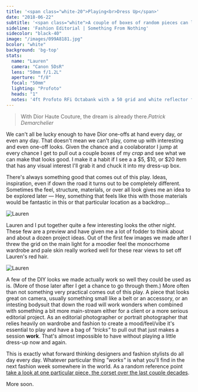 ```yaml
---
title: '<span class="white-20">Playing<br>Dress Up</span>'
date: "2018-06-22"
subtitle: '<span class="white">A couple of boxes of random pieces can lead to <span class="fw7">interesting ideas.</span></span>'
sideline: 'Fashion Editorial | Something From Nothing'
sidecolor: "black-40"
image: "/images/099A8181.jpg"
bcolor: "white"
background: 'bg-top'
stats:
  name: "Lauren"
  camera: "Canon 5DsR"
  lens: "50mm f/1.2L"
  aperture: "f/8"
  focal: "50mm"
  lighting: "Profoto"
  heads: "1"
  notes: '4ft Profoto RFi Octabank with a 50 grid and white reflector fill. All background lighting effects a byproduct of set lighting.'
---
```

>With Dior Haute Couture, the dream is already there.<cite>Patrick Demarchelier</cite>

We can't all be lucky enough to have Dior one-offs at hand every day, or even any day. That doesn't mean we can't play, come up with interesting and even one-off looks. Given the chance and a coolaborator I jump at every chance I get to pull out a couple boxes of my *crap* and see what we can make that looks good. I make it a habit if I see a a $5, $10, or $20 item that has any visual interest I'll grab it and chuck it into my dress-up box.

There's always something good that comes out of this play. Ideas, inspiration, even if down the road it turns out to be completely different. Sometimes the feel, structure, materials, or over all look gives me an idea to be explored later &mdash; Hey, something that feels like this with those materials would be fantastic in this or that particular location as a backdrop&hellip;

![Lauren](/images/099A8180.jpg)

Lauren and I put together quite a few interesting looks the other night. These few are a preview and have given me a lot of fodder to think about and about a dozen project ideas. Out of the first few images we made after I threw the grid on the main light for a moodier feel the monocrhome wardrobe and pale skin really worked well for these rear views to set off Lauren's red hair. 

![Lauren](/images/099A8182.jpg)

A few of the DIY looks we made actually work so well they could be used as is. (More of those later after I get a chance to go through them.) More often than not something very practical comes out of this play. A piece that looks great on camera, usually something small like a belt or an accessory, or an intesting bodysuit that down the road will work wonders when combined with something a bit more main-stream either for a client or a more serious editorial project. As an editorial photographer or portrait photographer that relies heavily on wardrobe and fashion to create a mood/feel/vibe it's essential to play and have a bag of *"tricks"* to pull out that just makes a session **work**. That's almost impossible to have without playing a little dress-up now and again. 

This is exactly what forward thinking designers and fashion stylists do all day every day. Whatever particular thing *"works"* is what you'll find in the next fashion week somewhere in the world. As a random reference point [take a look at one particular piece, the corset over the last couple decades](http://miramira.tv/history-of-a-trend-corset).

More soon.
